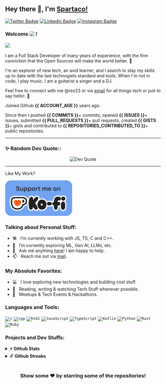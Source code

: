 ## Hey there 👋, I'm [Spartaco!](https://github.com/rez23/)

[![Twitter Badge](https://img.shields.io/badge/-Twitter-00acee?style=flat-square&logo=Twitter&logoColor=white)](https://x.com/init__1)
[![Linkedin Badge](https://img.shields.io/badge/-LinkedIn-0e76a8?style=flat-square&logo=Linkedin&logoColor=white)](https://www.linkedin.com/in/spartaco-amadei-953880152/)
[![Instagram Badge](https://img.shields.io/badge/GitLab%20CI-FC6D26?logo=gitlab&logoColor=fff)](https://gitlab.com/init_1)

### Welcome <span class="text-left" style='display:inline-block; vertical-align:middle; text-align:left;'><img src="https://media.giphy.com/media/MYI6NK4JOGpOzOriEg/giphy.gif" width=130 /></span> !

![](https://hit.yhype.me/github/profile?user_id=30680354)

I am a Full Stack Developer of many years of experience, with the firm conviction that the Open Sources will make the world better. 🚀

I'm an explorer of new tech, an avid learner, and I search to stay my skills up to date with the last technogiels standard and tools. When I'm not in code, I play music. I am a guitarist a singer and a DJ.

Feel free to connect with me @rez23 or via [email](spartaco.amadei@outlook.it) for all things tech or just to say hello!. 🌟

Joined Github **{{ ACCOUNT_AGE }}** years ago.

Since then I pushed **{{ COMMITS }}**+ commits, opened **{{ ISSUES }}**+ issues, submitted **{{ PULL_REQUESTS }}**+ pull requests, created **{{ GISTS }}**+ gists and contributed to **{{ REPOSITORIES_CONTRIBUTED_TO }}**+ public repositories.

<hr>
<h3 align="left">✨ Random Dev Quote::</h3>
<p align="center">
  <img src="https://quotes-github-readme.vercel.app/api?type=horizontal&theme=dark" alt="Dev Quote" />
</p>
<hr>

Like My Work?

<a href="https://ko-fi.com/spartacoamadei" target="_blank"><img src="assets/kofi_brandasset/support_me_on_kofi_badge_blue.png" alt="Buy Me A Coffee"  width="217px" align="" ></a>

<img align="right" alt="" src="https://media.giphy.com/media/ve43TyDQ3B4me7d22z/giphy.gif" width=350/>

### Talking about Personal Stuff:

- 🛠 &nbsp; I’m currently working with JS, TS, C and C++.
- 🚀 &nbsp; I’m currently exploring ML, Gen AI, LLMs, etc.
- 💬 &nbsp; Ask me anything [here](https://github.com/rez23/rez23/issues/2)! I am happy to help.
- 📫 &nbsp; Reach me out via [mail](spartaco.amadei@outlook.it).

### My Absolute Favorites:

- 💻 &nbsp; I love exploring new technologies and building cool stuff.
- 📰 &nbsp; Reading, writing & watching Tech Stuff whenever possible.
- 🍕 &nbsp; Meetups & Tech Events & Hackathons.

### Languages and Tools:
<code><img height="27" src="https://img.shields.io/badge/C-00599C?logo=c&logoColor=white" alt="c"></code>
<code><img height="27" src="https://img.shields.io/badge/C++-%2300599C.svg?logo=c%2B%2B&logoColor=white" alt="cpp"></code>
<code><img height="27" src="https://img.shields.io/badge/HTML-%23E34F26.svg?logo=html5&logoColor=white" alt="html"></code>
<code><img height="27" src="https://img.shields.io/badge/JavaScript-F7DF1E?logo=javascript&logoColor=000" alt="JavaScript"></code>
<code><img height="27" src="https://img.shields.io/badge/TypeScript-3178C6?logo=typescript&logoColor=fff" alt="TypeScript"></code>
<code><img height="27" src="https://img.shields.io/badge/Kotlin-%237F52FF.svg?logo=kotlin&logoColor=white" alt="Kotlin"></code>
<code><img height="27" src="https://img.shields.io/badge/Python-3776AB?logo=python&logoColor=fff" alt="Python"></code>
<code><img height="27" src="https://img.shields.io/badge/Rust-%23000000.svg?e&logo=rust&logoColor=white" alt="Rust"></code>
<code><img height="27" src="https://img.shields.io/badge/Ruby-%23CC342D.svg?&logo=ruby&logoColor=white" alt="Ruby"></code>

### Projects and Dev Stuffs:

<details>
  <summary><b>⚡ Github Stats</b></summary>

  <br />
  <img height="180em" src="https://raw.githubusercontent.com/rez23/stats/master/generated/languages.svg#gh-dark-mode-only" />
  <img height="180em" src="https://raw.githubusercontent.com/rez23/stats/master/generated/overview.svg#gh-dark-mode-only"/>
</details>

<details>
  <summary><b>☄️ Github Streaks</b></summary>

  <br />
  <img height="180em" src="https://github-readme-streak-stats.herokuapp.com/?user=iampavangandhi&hide_border=true" />
</details>

#

<div align="center">

### Show some ❤️ by starring some of the repositories!

</div>
